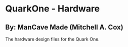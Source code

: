 # QuarkOne - Hardware
## By: ManCave Made (Mitchell A. Cox)

The hardware design files for the Quark One.
